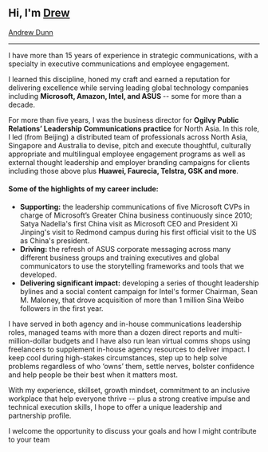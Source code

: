 ## Hi, I'm [Drew](https://www.linkedin.com/in/andrewadunn)
<script src="https://platform.linkedin.com/badges/js/profile.js" async defer type="text/javascript"></script>
<div class="badge-base LI-profile-badge" data-locale="en_US" data-size="large" data-theme="dark" data-type="HORIZONTAL" data-vanity="andrewadunn" data-version="v1"><a class="badge-base__link LI-simple-link" href="https://www.linkedin.com/in/andrewadunn?trk=profile-badge">Andrew Dunn</a></div>
              
***
</head>
I have more than 15 years of experience in strategic communications, with a specialty in executive communications and employee engagement. 

I learned this discipline, honed my craft and earned a reputation for delivering excellence while serving leading global technology companies including <B>Microsoft, Amazon, Intel, and ASUS </B>-- some 		for more than a decade.

For more than five years, I was the business director for <b>Ogilvy Public Relations’ Leadership Communications practice</B> for North Asia. In this role, I led (from Beijing) a distributed team of professionals across North Asia, Singapore and Australia to devise, pitch and execute thoughtful, culturally appropriate and multilingual employee engagement programs as well as external thought leadership and employer branding campaigns for clients including those above plus <b>Huawei, Faurecia, Telstra, GSK and more</B>.

#### Some of the highlights of my career include:
- <b>Supporting:</b> the leadership communications of five Microsoft CVPs in charge of Microsoft’s Greater China business continuously since 2010; Satya Nadella's first China visit as Microsoft CEO and President Xi Jinping's visit to Redmond campus during his first official visit to the US as China's president.
- <b>Driving:</b> the refresh of ASUS corporate messaging across many different business groups and training executives and global communicators to use the storytelling frameworks and tools that we developed.
- <b>Delivering significant impact:</b> developing a series of thought leadership bylines and a social content campaign for Intel's former Chairman, Sean M. Maloney, that drove acquisition of more than 1 million Sina Weibo followers in the first year.
  
I have served in both agency and in-house communications leadership roles, managed teams with more than a dozen direct reports and multi-million-dollar budgets and I have also run lean virtual comms shops using freelancers to supplement in-house agency resources to deliver impact. I keep cool during high-stakes circumstances, step up to help solve problems regardless of who ‘owns’ them, settle nerves, bolster confidence and help people be their best when it matters most.

With my experience, skillset, growth mindset, commitment to an inclusive workplace that help everyone thrive -- plus a strong creative impulse and technical execution skills, I hope to offer a unique leadership and partnership profile. 

I welcome the opportunity to discuss your goals and how I might contribute to your team
           
</DOCTYPE>
<!--
**aadnow/aadnow** is a ✨ _special_ ✨ repository because its `README.md` (this file) appears on your GitHub profile.

Here are some ideas to get you started:

- 🔭 I’m currently working on 
- 🌱 I’m currently learning ...
- 👯 I’m looking to collaborate on ...
- 🤔 I’m looking for help with ...
- 💬 Ask me about ...
- 📫 How to reach me: ...
- 😄 Pronouns: ...
- ⚡ Fun fact: ...
-->
